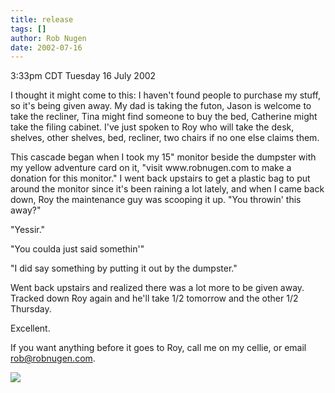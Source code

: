 ```yaml
---
title: release
tags: []
author: Rob Nugen
date: 2002-07-16
---
```


<p class=date>3:33pm CDT Tuesday 16 July 2002</p>

<p>I thought it might come to this: I haven't found people to purchase
my stuff, so it's being given away.  My dad is taking the futon, Jason
is welcome to take the recliner, Tina might find someone to buy the
bed, Catherine might take the filing cabinet.  I've just spoken to Roy
who will take the desk, shelves, other shelves, bed, recliner, two
chairs if no one else claims them.</p>

<p>This cascade began when I took my 15" monitor beside the dumpster
with my yellow adventure card on it, "visit www.robnugen.com to make a
donation for this monitor."  I went back upstairs to get a plastic bag
to put around the monitor since it's been raining a lot lately, and
when I came back down, Roy the maintenance guy was scooping it up.
"You throwin' this away?"</p>

<p>"Yessir."</p>

<p>"You coulda just said somethin'"</p>

<p>"I did say something by putting it out by the dumpster."</p>

<p>Went back upstairs and realized there was a lot more to be given
away.  Tracked down Roy again and he'll take 1/2 tomorrow and the
other 1/2 Thursday.</p>

<p>Excellent.</p>

<p>If you want anything before it goes to Roy, call me on my cellie,
or email <a href="mailto:rob@robnugen.com">rob@robnugen.com</a>.</p>

<p><img src="/images/rob/wL-ROB.gif"/></p>
